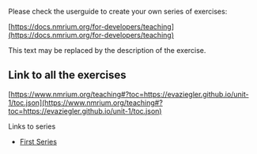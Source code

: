 Please check the userguide to create your own series of exercises:

[https://docs.nmrium.org/for-developers/teaching](https://docs.nmrium.org/for-developers/teaching)

This text may be replaced by the description of the exercise.

## Link to all the exercises

[https://www.nmrium.org/teaching#?toc=https://evaziegler.github.io/unit-1/toc.json](https://www.nmrium.org/teaching#?toc=https://evaziegler.github.io/unit-1/toc.json)

Links to series

* [First Series](https://www.nmrium.org/teaching#?toc=https://evaziegler.github.io/unit-1/toc_10_First.json)
